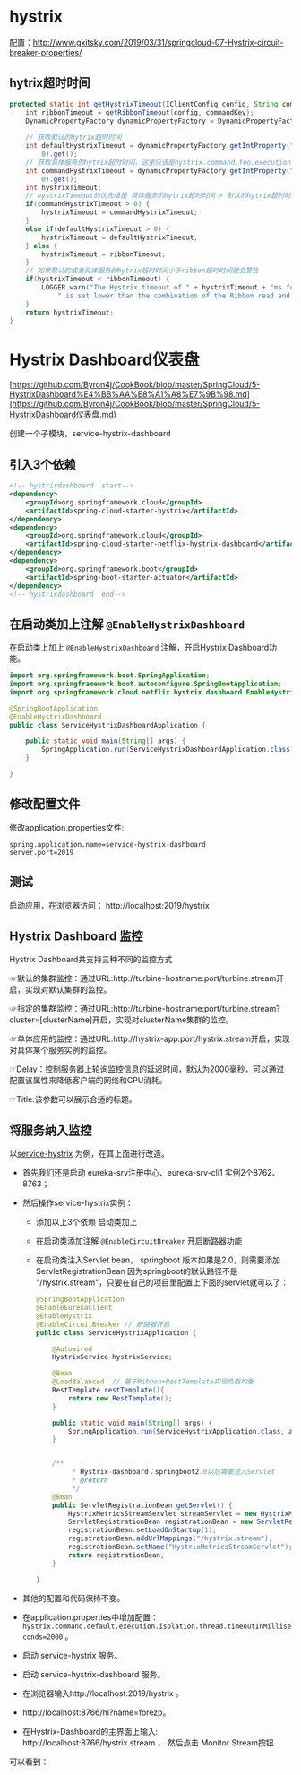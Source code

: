 # hystrix

配置：http://www.gxitsky.com/2019/03/31/springcloud-07-Hystrix-circuit-breaker-properties/



## hytrix超时时间

```java
protected static int getHystrixTimeout(IClientConfig config, String commandKey) {
	int ribbonTimeout = getRibbonTimeout(config, commandKey);
	DynamicPropertyFactory dynamicPropertyFactory = DynamicPropertyFactory.getInstance();
	
	// 获取默认的hytrix超时时间
	int defaultHystrixTimeout = dynamicPropertyFactory.getIntProperty("hystrix.command.default.execution.isolation.thread.timeoutInMilliseconds",
		0).get();
	// 获取具体服务的hytrix超时时间，这里应该是hystrix.command.foo.execution.isolation.thread.timeoutInMilliseconds
	int commandHystrixTimeout = dynamicPropertyFactory.getIntProperty("hystrix.command." + commandKey + ".execution.isolation.thread.timeoutInMilliseconds",
		0).get();
	int hystrixTimeout;
	// hystrixTimeout的优先级是 具体服务的hytrix超时时间 > 默认的hytrix超时时间 > ribbon超时时间
	if(commandHystrixTimeout > 0) {
		hystrixTimeout = commandHystrixTimeout;
	}
	else if(defaultHystrixTimeout > 0) {
		hystrixTimeout = defaultHystrixTimeout;
	} else {
		hystrixTimeout = ribbonTimeout;
	}
	// 如果默认的或者具体服务的hytrix超时时间小于ribbon超时时间就会警告
	if(hystrixTimeout < ribbonTimeout) {
		LOGGER.warn("The Hystrix timeout of " + hystrixTimeout + "ms for the command " + commandKey +
			" is set lower than the combination of the Ribbon read and connect timeout, " + ribbonTimeout + "ms.");
	}
	return hystrixTimeout;
}
```



# Hystrix Dashboard仪表盘

[https://github.com/Byron4j/CookBook/blob/master/SpringCloud/5-HystrixDashboard%E4%BB%AA%E8%A1%A8%E7%9B%98.md](https://github.com/Byron4j/CookBook/blob/master/SpringCloud/5-HystrixDashboard仪表盘.md)

创建一个子模块，service-hystrix-dashboard

## 引入3个依赖

```xml
<!-- hystrixdashboard  start-->
<dependency>
    <groupId>org.springframework.cloud</groupId>
    <artifactId>spring-cloud-starter-hystrix</artifactId>
</dependency>
<dependency>
    <groupId>org.springframework.cloud</groupId>
    <artifactId>spring-cloud-starter-netflix-hystrix-dashboard</artifactId>
</dependency>
<dependency>
    <groupId>org.springframework.boot</groupId>
    <artifactId>spring-boot-starter-actuator</artifactId>
</dependency>
<!-- hystrixdashboard  end-->
```

## 在启动类加上注解 `@EnableHystrixDashboard`

在启动类上加上 `@EnableHystrixDashboard` 注解，开启Hystrix Dashboard功能。

```java
import org.springframework.boot.SpringApplication;
import org.springframework.boot.autoconfigure.SpringBootApplication;
import org.springframework.cloud.netflix.hystrix.dashboard.EnableHystrixDashboard;

@SpringBootApplication
@EnableHystrixDashboard
public class ServiceHystrixDashboardApplication {

    public static void main(String[] args) {
        SpringApplication.run(ServiceHystrixDashboardApplication.class, args);
    }

}
```

## 修改配置文件

修改application.properties文件:

```properties
spring.application.name=service-hystrix-dashboard
server.port=2019
```

## 测试

启动应用，在浏览器访问： http://localhost:2019/hystrix

## Hystrix Dashboard 监控

Hystrix Dashboard共支持三种不同的监控方式

☞默认的集群监控：通过URL:http://turbine-hostname:port/turbine.stream开启，实现对默认集群的监控。

☞指定的集群监控：通过URL:http://turbine-hostname:port/turbine.stream?cluster=[clusterName]开启，实现对clusterName集群的监控。

☞单体应用的监控：通过URL:http://hystrix-app:port/hystrix.stream开启，实现对具体某个服务实例的监控。

☞Delay：控制服务器上轮询监控信息的延迟时间，默认为2000毫秒，可以通过配置该属性来降低客户端的网络和CPU消耗。

☞Title:该参数可以展示合适的标题。

## 将服务纳入监控

以[service-hystrix](https://github.com/Byron4j/CookBook/blob/master/SpringCloud/4-Hystrix熔断器.md) 为例，在其上面进行改造。

- 首先我们还是启动 eureka-srv注册中心、eureka-srv-cli1 实例2个8762、8763；

- 然后操作service-hystrix实例：

  - 添加以上3个依赖 启动类加上

  - 在启动类添加注解 `@EnableCircuitBreaker` 开启断路器功能

  - 在启动类注入Servlet bean， springboot 版本如果是2.0，则需要添加 ServletRegistrationBean 因为springboot的默认路径不是 "/hystrix.stream"，只要在自己的项目里配置上下面的servlet就可以了：

    ```java
    @SpringBootApplication
    @EnableEurekaClient
    @EnableHystrix
    @EnableCircuitBreaker // 断路器开启
    public class ServiceHystrixApplication {
    
        @Autowired
        HystrixService hystrixService;
    
        @Bean
        @LoadBalanced  // 基于Ribbon+RestTemplate实现负载均衡
        RestTemplate restTemplate(){
            return new RestTemplate();
        }
    
        public static void main(String[] args) {
            SpringApplication.run(ServiceHystrixApplication.class, args);
        }
    
    
        /**
             * Hystrix-dashboard；springboot2.0以后需要注入Servlet
             * @return
             */
        @Bean
        public ServletRegistrationBean getServlet() {
            HystrixMetricsStreamServlet streamServlet = new HystrixMetricsStreamServlet();
            ServletRegistrationBean registrationBean = new ServletRegistrationBean(streamServlet);
            registrationBean.setLoadOnStartup(1);
            registrationBean.addUrlMappings("/hystrix.stream");
            registrationBean.setName("HystrixMetricsStreamServlet");
            return registrationBean;
        }
    
    }
    ```

- 其他的配置和代码保持不变。

- 在application.properties中增加配置： `hystrix.command.default.execution.isolation.thread.timeoutInMilliseconds=2000` 。

- 启动 service-hystrix 服务。

- 启动 service-hystrix-dashboard 服务。

- 在浏览器输入http://localhost:2019/hystrix 。

- http://localhost:8766/hi?name=forezp。

- 在Hystrix-Dashboard的主界面上输入: http://localhost:8766/hystrix.stream ， 然后点击 Monitor Stream按钮

可以看到：

